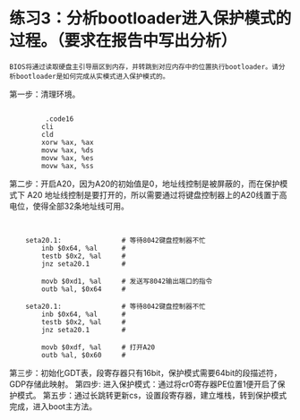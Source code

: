 # 练习3：分析bootloader进入保护模式的过程。（要求在报告中写出分析）

    BIOS将通过读取硬盘主引导扇区到内存，并转跳到对应内存中的位置执行bootloader。请分析bootloader是如何完成从实模式进入保护模式的。

第一步：清理环境。
<pre><code>
         .code16
	    cli
	    cld
	    xorw %ax, %ax
	    movw %ax, %ds
	    movw %ax, %es
	    movw %ax, %ss       
</pre></code>

第二步：开启A20，因为A20的初始值是0，地址线控制是被屏蔽的，而在保护模式下 A20 地址线控制是要打开的，所以需要通过将键盘控制器上的A20线置于高电位，使得全部32条地址线可用。
<pre><code>

	seta20.1:               # 等待8042键盘控制器不忙
	    inb $0x64, %al      # 
	    testb $0x2, %al     #
	    jnz seta20.1        #

	    movb $0xd1, %al     # 发送写8042输出端口的指令
	    outb %al, $0x64     #
	    
	seta20.1:               # 等待8042键盘控制器不忙
	    inb $0x64, %al      # 
	    testb $0x2, %al     #
	    jnz seta20.1        #

	    movb $0xdf, %al     # 打开A20
	    outb %al, $0x60     # 
</pre></code>
第三步：初始化GDT表，段寄存器只有16bit，保护模式需要64bit的段描述符，GDP存储此映射。
第四步: 进入保护模式：通过将cr0寄存器PE位置1便开启了保护模式。
第五步：通过长跳转更新cs，设置段寄存器，建立堆栈，转到保护模式完成，进入boot主方法。
